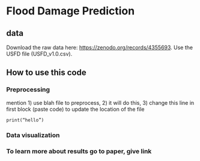 # Flood Damage Prediction
## data
Download the raw data here: https://zenodo.org/records/4355693. Use the USFD file (USFD_v1.0.csv).

## How to use this code
### Preprocessing
mention 1) use blah file to preprocess, 2) it will do this, 3) change this line in first block (paste code) to update the location of the file
~~~
print(“hello”)
~~~
### Data visualization
### To learn more about results go to paper, give link
